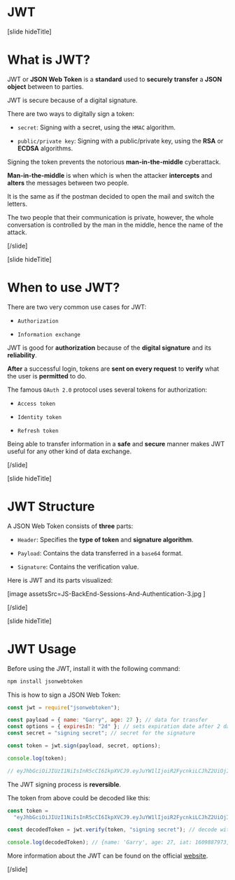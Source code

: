 # JWT

[slide hideTitle]

# What is JWT?

JWT or **JSON Web Token** is a **standard** used to **securely transfer** a **JSON object** between to parties.

JWT is secure because of a digital signature.

There are two ways to digitally sign a token:

- `secret`: Signing with a secret, using the `HMAC` algorithm.

- `public/private key`: Signing with a public/private key, using the **RSA** or **ECDSA** algorithms.

Signing the token prevents the notorious **man-in-the-middle** cyberattack.

**Man-in-the-middle** is when which is when the attacker **intercepts** and **alters** the messages between two people.

It is the same as if the postman decided to open the mail and switch the letters.

The two people that their communication is private, however, the whole conversation is controlled by the man in the middle, hence the name of the attack.

[/slide]

[slide hideTitle]

# When to use JWT?

There are two very common use cases for JWT:

- `Authorization`

- `Information exchange`

JWT is good for **authorization** because of the **digital signature** and its **reliability**.

**After** a successful login, tokens are **sent on every request** to **verify** what the user is **permitted** to do.

The famous `OAuth 2.0` protocol uses several tokens for authorization:

- `Access token`

- `Identity token`

- `Refresh token`

Being able to transfer information in a **safe** and **secure** manner makes JWT useful for any other kind of data exchange.

[/slide]

[slide hideTitle]

# JWT Structure

A JSON Web Token consists of **three** parts:

- `Header`: Specifies the **type of token** and **signature algorithm**.

- `Payload`: Contains the data transferred in a `base64` format.

- `Signature`: Contains the verification value.

Here is JWT and its parts visualized:

[image assetsSrc=JS-BackEnd-Sessions-And-Authentication-3.jpg ]

[/slide]

[slide hideTitle]

# JWT Usage

Before using the JWT, install it with the following command:

```js
npm install jsonwebtoken
```

This is how to sign a JSON Web Token:

```js
const jwt = require("jsonwebtoken");

const payload = { name: "Garry", age: 27 }; // data for transfer
const options = { expiresIn: "2d" }; // sets expiration date after 2 days
const secret = "signing secret"; // secret for the signature

const token = jwt.sign(payload, secret, options);

console.log(token);

// eyJhbGciOiJIUzI1NiIsInR5cCI6IkpXVCJ9.eyJuYW1lIjoiR2FycnkiLCJhZ2UiOjI3LCJpYXQiOjE2MDk4ODc5NzMsImV4cCI6MTYxMDA2MDc3M30.AIuFu04O39uokaGwfxy7iWzjr9vnsI00gqxXJ-peT8Y
```

The JWT signing process is **reversible**.

The token from above could be decoded like this:

```js
const token =
  "eyJhbGciOiJIUzI1NiIsInR5cCI6IkpXVCJ9.eyJuYW1lIjoiR2FycnkiLCJhZ2UiOjI3LCJpYXQiOjE2MDk4ODc5NzMsImV4cCI6MTYxMDA2MDc3M30.AIuFu04O39uokaGwfxy7iWzjr9vnsI00gqxXJ-peT8Y";

const decodedToken = jwt.verify(token, "signing secret"); // decode with the initial secret key

console.log(decodedToken); // {name: 'Garry', age: 27, iat: 1609887973, exp: 1610060773}
```

More information about the JWT can be found on the official [website](https://jwt.io/).

[/slide]
